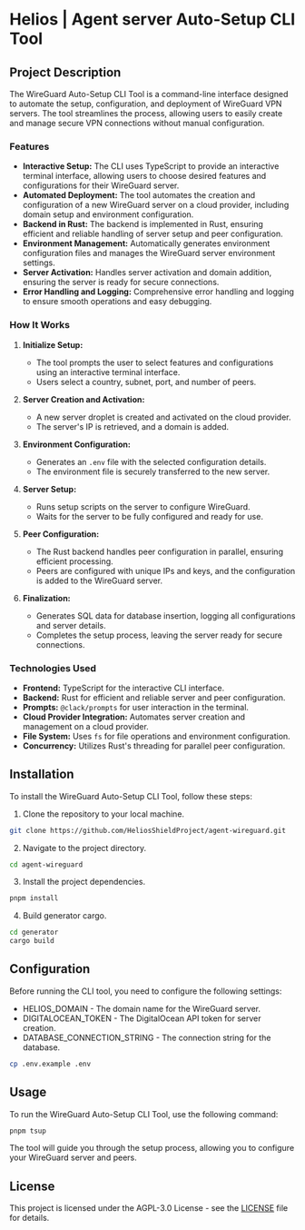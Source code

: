 # Helios | Agent server Auto-Setup CLI Tool

## Project Description

The WireGuard Auto-Setup CLI Tool is a command-line interface designed to automate the setup, configuration, and deployment of WireGuard VPN servers. The tool streamlines the process, allowing users to easily create and manage secure VPN connections without manual configuration.

### Features

- **Interactive Setup:** The CLI uses TypeScript to provide an interactive terminal interface, allowing users to choose desired features and configurations for their WireGuard server.
- **Automated Deployment:** The tool automates the creation and configuration of a new WireGuard server on a cloud provider, including domain setup and environment configuration.
- **Backend in Rust:** The backend is implemented in Rust, ensuring efficient and reliable handling of server setup and peer configuration.
- **Environment Management:** Automatically generates environment configuration files and manages the WireGuard server environment settings.
- **Server Activation:** Handles server activation and domain addition, ensuring the server is ready for secure connections.
- **Error Handling and Logging:** Comprehensive error handling and logging to ensure smooth operations and easy debugging.

### How It Works

1. **Initialize Setup:**

   - The tool prompts the user to select features and configurations using an interactive terminal interface.
   - Users select a country, subnet, port, and number of peers.

2. **Server Creation and Activation:**

   - A new server droplet is created and activated on the cloud provider.
   - The server's IP is retrieved, and a domain is added.

3. **Environment Configuration:**

   - Generates an `.env` file with the selected configuration details.
   - The environment file is securely transferred to the new server.

4. **Server Setup:**

   - Runs setup scripts on the server to configure WireGuard.
   - Waits for the server to be fully configured and ready for use.

5. **Peer Configuration:**

   - The Rust backend handles peer configuration in parallel, ensuring efficient processing.
   - Peers are configured with unique IPs and keys, and the configuration is added to the WireGuard server.

6. **Finalization:**
   - Generates SQL data for database insertion, logging all configurations and server details.
   - Completes the setup process, leaving the server ready for secure connections.

### Technologies Used

- **Frontend:** TypeScript for the interactive CLI interface.
- **Backend:** Rust for efficient and reliable server and peer configuration.
- **Prompts:** `@clack/prompts` for user interaction in the terminal.
- **Cloud Provider Integration:** Automates server creation and management on a cloud provider.
- **File System:** Uses `fs` for file operations and environment configuration.
- **Concurrency:** Utilizes Rust's threading for parallel peer configuration.

## Installation

To install the WireGuard Auto-Setup CLI Tool, follow these steps:

1. Clone the repository to your local machine.

```bash
git clone https://github.com/HeliosShieldProject/agent-wireguard.git
```

2. Navigate to the project directory.

```bash
cd agent-wireguard
```

3. Install the project dependencies.

```bash
pnpm install
```

4. Build generator cargo.

```bash
cd generator
cargo build
```

## Configuration

Before running the CLI tool, you need to configure the following settings:

- HELIOS_DOMAIN - The domain name for the WireGuard server.
- DIGITALOCEAN_TOKEN - The DigitalOcean API token for server creation.
- DATABASE_CONNECTION_STRING - The connection string for the database.

```bash
cp .env.example .env
```

## Usage

To run the WireGuard Auto-Setup CLI Tool, use the following command:

```bash
pnpm tsup
```

The tool will guide you through the setup process, allowing you to configure your WireGuard server and peers.

## License

This project is licensed under the AGPL-3.0 License - see the [LICENSE](LICENSE.md) file for details.